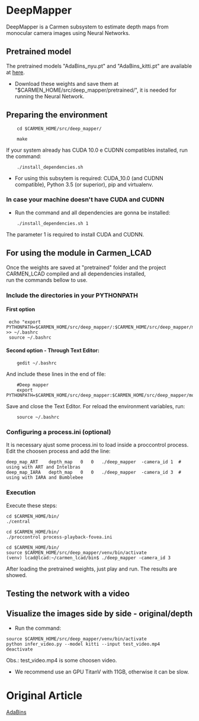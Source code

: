 # DeepMapper

DeepMapper is a Carmen subsystem to estimate depth maps from monocular camera images using Neural Networks. 

## Pretrained model

The pretrained models "AdaBins_nyu.pt" and "AdaBins_kitti.pt" are available at [here](https://1drv.ms/u/s!AuWRnPR26byUmfRxBQ327hc8eXse2Q?e=AQuYZw).
* Download these weights and save them at "$CARMEN_HOME/src/deep_mapper/pretrained/", it is needed for running the Neural Network.

## Preparing the environment

```shell
    cd $CARMEN_HOME/src/deep_mapper/
```
```shell
    make
```
If your system already has CUDA 10.0 e CUDNN compatibles installed, run the command:
```shell
    ./install_dependencies.sh
```

* For using this subsytem is required: CUDA_10.0 (and CUDNN compatible), Python 3.5 (or superior), pip and virtualenv.

### In case your machine doesn't have CUDA and CUDNN
* Run the command and all dependencies are gonna be installed:
```shell
    ./install_dependencies.sh 1
```
The parameter 1 is required to install CUDA and CUDNN.


## For using the module in Carmen_LCAD

 Once the weights are saved at "pretrained" folder and the project CARMEN_LCAD compiled and all dependencies installed, <br/>
 run the commands bellow to use. 
 
### Include the directories in your PYTHONPATH
#### First option
```shell
 echo "export PYTHONPATH=$CARMEN_HOME/src/deep_mapper/:$CARMEN_HOME/src/deep_mapper/models/:$PYTHONPATH" >> ~/.bashrc
 source ~/.bashrc
```
#### Second option - Through Text Editor:
```shell
    gedit ~/.bashrc
```
And include these lines in the end of file:
```shell
    #Deep mapper
    export PYTHONPATH=$CARMEN_HOME/src/deep_mapper:$CARMEN_HOME/src/deep_mapper/models:$PYTHONPATH
```
Save and close the Text Editor. For reload the environment variables, run:
```shell
    source ~/.bashrc
```

### Configuring a process.ini (optional)
It is necessary ajust some process.ini to load inside a proccontrol process. Edit the choosen process and add the line:
```
deep_map_ART    depth_map   0   0   ./deep_mapper  -camera_id 1  # using with ART and Intelbras
deep_map_IARA   depth_map   0   0   ./deep_mapper  -camera_id 3  # using with IARA and Bumblebee 
```

### Execution
Execute these steps:
```shell
cd $CARMEN_HOME/bin/
./central
```
```shell
cd $CARMEN_HOME/bin/
./proccontrol process-playback-fovea.ini
```
```shell
cd $CARMEN_HOME/bin/
source $CARMEN_HOME/src/deep_mapper/venv/bin/activate
(venv) lcad@lcad:~/carmen_lcad/bin$ ./deep_mapper -camera_id 3
```
After loading the pretrained weights, just play and run. The results are showed.


## Testing the network with a video

## Visualize the images side by side - original/depth
* Run the command:
```
source $CARMEN_HOME/src/deep_mapper/venv/bin/activate
python infer_video.py --model kitti --input test_video.mp4
deactivate
```
Obs.: test_video.mp4 is some choosen video.

* We recommend use an GPU TitanV with 11GB, otherwise it can be slow.

# Original Article
[AdaBins](https://arxiv.org/abs/2011.14141)
